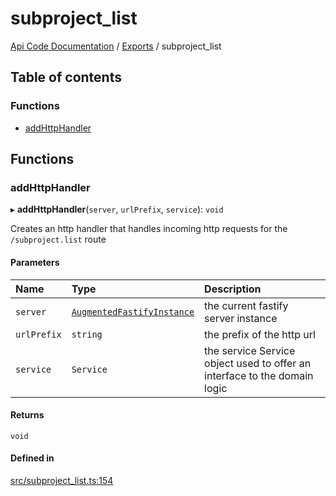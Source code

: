 # subproject\_list
 
[Api Code Documentation](../README.md) / [Exports](../modules.md) / subproject\_list

## Table of contents

### Functions

- [addHttpHandler](subproject_list.md#addhttphandler)

## Functions

### addHttpHandler

▸ **addHttpHandler**(`server`, `urlPrefix`, `service`): `void`

Creates an http handler that handles incoming http requests for the `/subproject.list` route

#### Parameters

| Name | Type | Description |
| :------ | :------ | :------ |
| `server` | [`AugmentedFastifyInstance`](../interfaces/types.AugmentedFastifyInstance.md) | the current fastify server instance |
| `urlPrefix` | `string` | the prefix of the http url |
| `service` | `Service` | the service Service object used to offer an interface to the domain logic |

#### Returns

`void`

#### Defined in

[src/subproject_list.ts:154](https://github.com/openkfw/TruBudget/blob/e3c318d/api/src/subproject_list.ts#L154)
